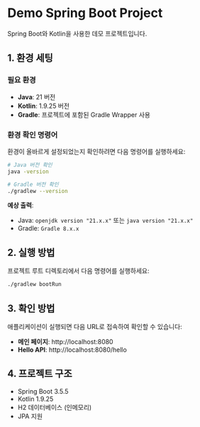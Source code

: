 # Demo Spring Boot Project

Spring Boot와 Kotlin을 사용한 데모 프로젝트입니다.

## 1. 환경 세팅

### 필요 환경
- **Java**: 21 버전
- **Kotlin**: 1.9.25 버전
- **Gradle**: 프로젝트에 포함된 Gradle Wrapper 사용

### 환경 확인 명령어

환경이 올바르게 설정되었는지 확인하려면 다음 명령어를 실행하세요:

```bash
# Java 버전 확인
java -version

# Gradle 버전 확인
./gradlew --version
```

**예상 출력**:
- Java: `openjdk version "21.x.x"` 또는 `java version "21.x.x"`
- Gradle: `Gradle 8.x.x`

## 2. 실행 방법

프로젝트 루트 디렉토리에서 다음 명령어를 실행하세요:

```bash
./gradlew bootRun
```

## 3. 확인 방법

애플리케이션이 실행되면 다음 URL로 접속하여 확인할 수 있습니다:

- **메인 페이지**: http://localhost:8080
- **Hello API**: http://localhost:8080/hello

## 4. 프로젝트 구조

- Spring Boot 3.5.5
- Kotlin 1.9.25
- H2 데이터베이스 (인메모리)
- JPA 지원 
